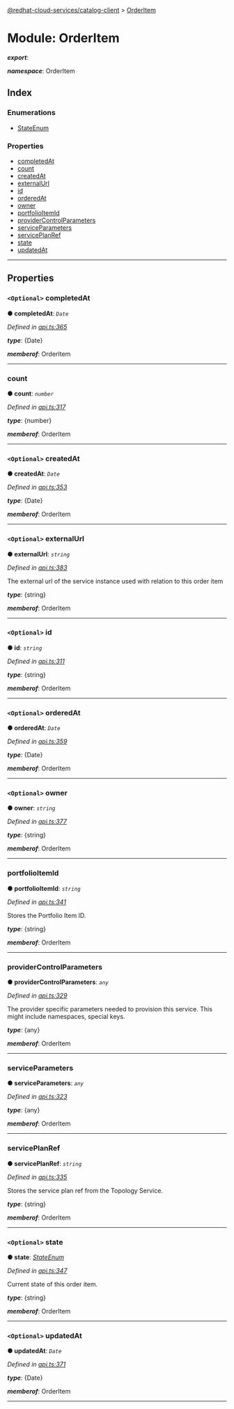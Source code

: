 [@redhat-cloud-services/catalog-client](../README.md) > [OrderItem](../modules/orderitem.md)

# Module: OrderItem

*__export__*: 

*__namespace__*: OrderItem

## Index

### Enumerations

* [StateEnum](../enums/orderitem.stateenum.md)

### Properties

* [completedAt](orderitem.md#completedat)
* [count](orderitem.md#count)
* [createdAt](orderitem.md#createdat)
* [externalUrl](orderitem.md#externalurl)
* [id](orderitem.md#id)
* [orderedAt](orderitem.md#orderedat)
* [owner](orderitem.md#owner)
* [portfolioItemId](orderitem.md#portfolioitemid)
* [providerControlParameters](orderitem.md#providercontrolparameters)
* [serviceParameters](orderitem.md#serviceparameters)
* [servicePlanRef](orderitem.md#serviceplanref)
* [state](orderitem.md#state)
* [updatedAt](orderitem.md#updatedat)

---

## Properties

<a id="completedat"></a>

### `<Optional>` completedAt

**● completedAt**: *`Date`*

*Defined in [api.ts:365](https://github.com/RedHatInsights/javascript-clients/blob/master/packages/catalog/api.ts#L365)*

*__type__*: {Date}

*__memberof__*: OrderItem

___
<a id="count"></a>

###  count

**● count**: *`number`*

*Defined in [api.ts:317](https://github.com/RedHatInsights/javascript-clients/blob/master/packages/catalog/api.ts#L317)*

*__type__*: {number}

*__memberof__*: OrderItem

___
<a id="createdat"></a>

### `<Optional>` createdAt

**● createdAt**: *`Date`*

*Defined in [api.ts:353](https://github.com/RedHatInsights/javascript-clients/blob/master/packages/catalog/api.ts#L353)*

*__type__*: {Date}

*__memberof__*: OrderItem

___
<a id="externalurl"></a>

### `<Optional>` externalUrl

**● externalUrl**: *`string`*

*Defined in [api.ts:383](https://github.com/RedHatInsights/javascript-clients/blob/master/packages/catalog/api.ts#L383)*

The external url of the service instance used with relation to this order item

*__type__*: {string}

*__memberof__*: OrderItem

___
<a id="id"></a>

### `<Optional>` id

**● id**: *`string`*

*Defined in [api.ts:311](https://github.com/RedHatInsights/javascript-clients/blob/master/packages/catalog/api.ts#L311)*

*__type__*: {string}

*__memberof__*: OrderItem

___
<a id="orderedat"></a>

### `<Optional>` orderedAt

**● orderedAt**: *`Date`*

*Defined in [api.ts:359](https://github.com/RedHatInsights/javascript-clients/blob/master/packages/catalog/api.ts#L359)*

*__type__*: {Date}

*__memberof__*: OrderItem

___
<a id="owner"></a>

### `<Optional>` owner

**● owner**: *`string`*

*Defined in [api.ts:377](https://github.com/RedHatInsights/javascript-clients/blob/master/packages/catalog/api.ts#L377)*

*__type__*: {string}

*__memberof__*: OrderItem

___
<a id="portfolioitemid"></a>

###  portfolioItemId

**● portfolioItemId**: *`string`*

*Defined in [api.ts:341](https://github.com/RedHatInsights/javascript-clients/blob/master/packages/catalog/api.ts#L341)*

Stores the Portfolio Item ID.

*__type__*: {string}

*__memberof__*: OrderItem

___
<a id="providercontrolparameters"></a>

###  providerControlParameters

**● providerControlParameters**: *`any`*

*Defined in [api.ts:329](https://github.com/RedHatInsights/javascript-clients/blob/master/packages/catalog/api.ts#L329)*

The provider specific parameters needed to provision this service. This might include namespaces, special keys.

*__type__*: {any}

*__memberof__*: OrderItem

___
<a id="serviceparameters"></a>

###  serviceParameters

**● serviceParameters**: *`any`*

*Defined in [api.ts:323](https://github.com/RedHatInsights/javascript-clients/blob/master/packages/catalog/api.ts#L323)*

*__type__*: {any}

*__memberof__*: OrderItem

___
<a id="serviceplanref"></a>

###  servicePlanRef

**● servicePlanRef**: *`string`*

*Defined in [api.ts:335](https://github.com/RedHatInsights/javascript-clients/blob/master/packages/catalog/api.ts#L335)*

Stores the service plan ref from the Topology Service.

*__type__*: {string}

*__memberof__*: OrderItem

___
<a id="state"></a>

### `<Optional>` state

**● state**: *[StateEnum](../enums/orderitem.stateenum.md)*

*Defined in [api.ts:347](https://github.com/RedHatInsights/javascript-clients/blob/master/packages/catalog/api.ts#L347)*

Current state of this order item.

*__type__*: {string}

*__memberof__*: OrderItem

___
<a id="updatedat"></a>

### `<Optional>` updatedAt

**● updatedAt**: *`Date`*

*Defined in [api.ts:371](https://github.com/RedHatInsights/javascript-clients/blob/master/packages/catalog/api.ts#L371)*

*__type__*: {Date}

*__memberof__*: OrderItem

___

